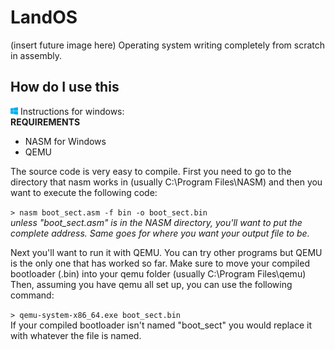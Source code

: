 # LandOS
(insert future image here)
Operating system writing completely from scratch in assembly.
## How do I use this
<img src="Docs/Resources/winlogo.png" alt="Windows Logo" width="12px"> Instructions for windows: <br />
<b>REQUIREMENTS</b><br />
<ul>
  <li>NASM for Windows</li>
  <li>QEMU</li>
</ul>
The source code is very easy to compile.  First you need to go to the directory that nasm works in (usually C:\Program Files\NASM) and then you want to execute the following code: <br />

```> nasm boot_sect.asm -f bin -o boot_sect.bin``` <br />
<i>unless "boot_sect.asm" is in the NASM directory, you'll want to put the complete address.  Same goes for where you want your output file to be.</i>

Next you'll want to run it with QEMU.  You can try other programs but QEMU is the only one that has worked so far.  Make sure to move your compiled bootloader (.bin) into your qemu folder (usually C:\Program Files\qemu)<br />
Then, assuming you have qemu all set up, you can use the following command: <br />

```> qemu-system-x86_64.exe boot_sect.bin``` <br />
If your compiled bootloader isn't named "boot_sect" you would replace it with whatever the file is named.
